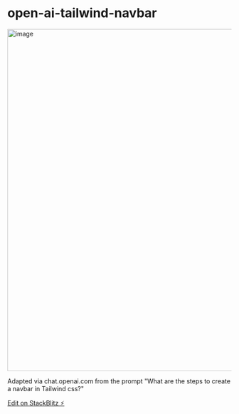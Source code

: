 # open-ai-tailwind-navbar

<img width="768" alt="image" src="https://user-images.githubusercontent.com/2646053/205057363-de7ea75d-a921-47b8-87f2-9b5f9ae0bab3.png">

Adapted via chat.openai.com from the prompt "What are the steps to create a navbar in Tailwind css?"

[Edit on StackBlitz ⚡️](https://stackblitz.com/edit/web-platform-q6yhna)
